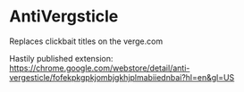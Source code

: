 AntiVergsticle
==============

Replaces clickbait titles on the verge.com


Hastily published extension:
https://chrome.google.com/webstore/detail/anti-vergesticle/fofekpkgpkjombjgkhjplmabiiednbai?hl=en&gl=US